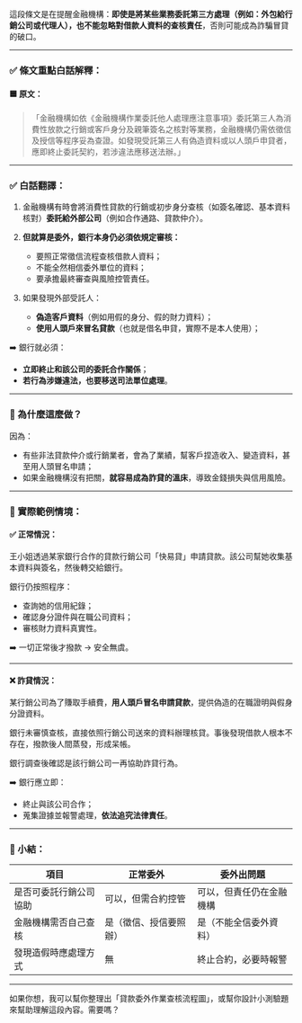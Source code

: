 這段條文是在提醒金融機構：**即使是將某些業務委託第三方處理（例如：外包給行銷公司或代理人），也不能忽略對借款人資料的查核責任**，否則可能成為詐騙冒貸的破口。

---

### ✅ 條文重點白話解釋：

#### 🟦 原文：
>「金融機構如依《金融機構作業委託他人處理應注意事項》委託第三人為消費性放款之行銷或客戶身分及親筆簽名之核對等業務，金融機構仍需依徵信及授信等程序妥為查證。如發現受託第三人有偽造資料或以人頭戶申貸者，應即終止委託契約，若涉違法應移送法辦。」

---

### ✅ 白話翻譯：

1. 金融機構有時會將消費性貸款的行銷或初步身分查核（如簽名確認、基本資料核對）**委託給外部公司**（例如合作通路、貸款仲介）。

2. **但就算是委外，銀行本身仍必須依規定審核：**
   - 要照正常徵信流程查核借款人資料；
   - 不能全然相信委外單位的資料；
   - 要承擔最終審查與風險控管責任。

3. 如果發現外部受託人：
   - **偽造客戶資料**（例如用假的身分、假的財力資料）；
   - **使用人頭戶來冒名貸款**（也就是借名申貸，實際不是本人使用）；

➡️ 銀行就必須：
   - **立即終止和該公司的委託合作關係**；
   - **若行為涉嫌違法，也要移送司法單位處理**。

---

### 📌 為什麼這麼做？

因為：
- 有些非法貸款仲介或行銷業者，會為了業績，幫客戶捏造收入、變造資料，甚至用人頭冒名申請；
- 如果金融機構沒有把關，**就容易成為詐貸的溫床**，導致金錢損失與信用風險。

---

### 📌 實際範例情境：

#### ✅ 正常情況：
王小姐透過某家銀行合作的貸款行銷公司「快易貸」申請貸款。該公司幫她收集基本資料與簽名，然後轉交給銀行。

銀行仍按照程序：
- 查詢她的信用紀錄；
- 確認身分證件與在職公司資料；
- 審核財力資料真實性。

➡️ 一切正常後才撥款 → 安全無虞。

---

#### ❌ 詐貸情況：

某行銷公司為了賺取手續費，**用人頭戶冒名申請貸款**，提供偽造的在職證明與假身分證資料。

銀行未審慎查核，直接依照行銷公司送來的資料辦理核貸。事後發現借款人根本不存在，撥款後人間蒸發，形成呆帳。

銀行調查後確認是該行銷公司一再協助詐貸行為。

➡️ 銀行應立即：
- 終止與該公司合作；
- 蒐集證據並報警處理，**依法追究法律責任**。

---

### 📝 小結：

| 項目 | 正常委外 | 委外出問題 |
|------|-----------|---------------|
| 是否可委託行銷公司協助 | 可以，但需合約控管 | 可以，但責任仍在金融機構 |
| 金融機構需否自己查核 | 是（徵信、授信要照辦） | 是（不能全信委外資料） |
| 發現造假時應處理方式 | 無 | 終止合約，必要時報警 |

---

如果你想，我可以幫你整理出「貸款委外作業查核流程圖」，或幫你設計小測驗題來幫助理解這段內容。需要嗎？